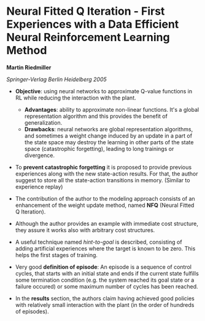 # Neural Fitted Q Iteration - First Experiences with a Data Efficient Neural Reinforcement Learning Method

**Martin Riedmiller**

*Springer-Verlag Berlin Heidelberg 2005*

- **Objective**: using neural networks to approximate Q-value functions in RL while reducing the interaction with the plant.
  - **Advantages**: ability to approximate non-linear functions. It's a global representation algorithm and this provides the benefit of generalization.
  - **Drawbacks**: neural networks are global representation algorithms, and sometimes a weight change induced by an update in a part of the state space may destroy the learning in other parts of the state space (catastrophic forgetting), leading to long trainings or divergence.

- To **prevent catastrophic forgetting** it is proposed to provide previous experiences along with the new state-action results. For that, the author suggest to store all the state-action transitions in memory. (Similar to experience replay)

- The contribution of the author to the modeling approach consists of an enhancement of the weight update method, named **NFQ** (Neural Fitted Q Iteration).

- Although the author provides an example with immediate cost structure, they assure it works also with arbitrary cost structures.

- A useful technique named *hint-to-goal* is described, consisting of adding artificial experiences where the target is known to be zero. This helps the first stages of training.

- Very good **definition of episode**: An episode is a sequence of control cycles, that starts with an initial state and ends if the current state fulfills some termination condition (e.g. the system reached its goal state or a failure occured) or some maximum number of cycles has been reached.

- In the **results** section, the authors claim having achieved good policies with relatively small interaction with the plant (in the order of hundreds of episodes).
